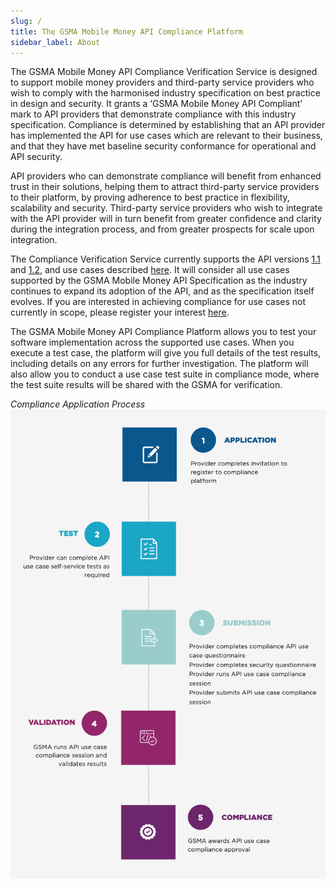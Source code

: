 ```yaml
---
slug: /
title: The GSMA Mobile Money API Compliance Platform
sidebar_label: About
---
```


The GSMA Mobile Money API Compliance Verification Service is designed to support mobile money providers and third-party service providers who wish to comply with the harmonised industry specification on best practice 
in design and security. It grants a ‘GSMA Mobile Money API Compliant’ mark to API providers that demonstrate compliance with this industry specification. Compliance is determined by establishing that an API
provider has implemented the API for use cases which are relevant to their business, and that they have met baseline security conformance for operational and API security.

API providers who can demonstrate compliance will benefit from enhanced trust in
their solutions, helping them to attract third-party service providers to their platform, by proving adherence to best practice in flexibility, scalability and security. Third-party service providers who wish to integrate with the API provider will in turn
benefit from greater confidence and clarity during the integration process, and from greater prospects for scale upon integration.

The Compliance Verification Service currently supports the API versions [1.1](https://developer.mobilemoneyapi.io/1.1) and [1.2](https://developer.mobilemoneyapi.io/1.2), and use cases described [here](testcases/uclist). It will consider all use
cases supported by the GSMA Mobile Money API Specification as the industry continues to expand its adoption of the API, and as the specification itself evolves. If you are interested in achieving compliance for use cases not currently in 
scope, please register your interest [here](mailto:support.mmapi@gsma.com).

The GSMA Mobile Money API Compliance Platform allows you to test your software implementation across the supported use cases. 
When you execute a test case, the platform will give you full details of the test results, including details on any errors for further investigation. 
The platform will also allow you to conduct a use case test suite in compliance mode, where the test suite results will be shared with the GSMA for verification.

*Compliance Application Process*
![Compliance Flow](/img/compdia.png)